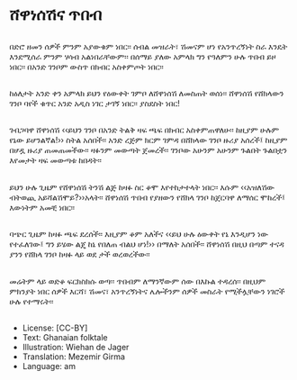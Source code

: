 # ሸዋነሰሽና ጥበብ

##
በድሮ ዘመን ሰዎች ምንም አያውቁም ነበር፡፡ ሰብል መዝራት፣ ሽመናም ሆነ የአንጥረኝነት ስራ እንዴት እንደሚሰራ ምንም ሃሳብ አልነበራቸውም፡፡ በሰማይ ያለው አምላክ ግን የዓለምን ሁሉ ጥበብ ይዞ ነበር፡፡ በአንድ ገንቦም ውስጥ በክብር አስቀምጦት ነበር፡፡

##
ከዕለታት አንድ ቀን አምላክ ይህን የዕውቀት ገምቦ ለሸዋነሰሽ ለመስጠት ወሰነ፡፡ ሸዋነሰሽ የሸክላውን ገንቦ ባየች ቁጥር አንድ አዲስ ነገር ታገኝ ነበር፡፡ ያስደስት ነበር!

##
ገብጋባዋ ሸዋነሰሽ ‹‹ይህን ገንቦ በአንድ ትልቅ ዛፍ ጫፍ በክብር አስቀምጠዋለሁ፡፡ ከዚያም ሁሉም የኔው ይሆንልኛል!›› ስትል አሰበች፡፡ አንድ ረጅም ክርም ገምዳ በሸክላው ገንቦ ዙሪያ አሰረች፤ ከዚያም በሆዷ ዙሪያ ጠመጠመችው፡፡ ዛፉንም መውጣት ጀመረች፡፡ ገንቦው አሁንም አሁንም ጉልበት ጉልበቷን እየመታት ዛፍ መውጣቱ ከበዳት፡፡

##
ይህን ሁሉ ጊዜም የሸዋነሰሽ ትንሽ ልጅ ከዛፉ ስር ቆሞ እየተከታተላት ነበር፡፡ እሱም ‹‹አዝለሽው ብትወጪ አይሻልሽሞይ?››አላት፡፡ ሸዋነሰሽ ጥበብ የያዘውን የሸክላ ገንቦ ከጀርባዋ ለማሰር ሞከረች፤ እውነትም አመቺ ነበር፡፡

##
ባጭር ጊዜም ከዛፉ ጫፍ ደረሰች፡፡ እዚያም ቆም አለችና ‹‹ይህ ሁሉ ዕውቀት የኔ እንዲሆን ነው የተፈለገው፤ ግን ይሄው ልጄ ከኔ የበለጠ ብልህ ሆነ!›› በማለት አሰበች፡፡ ሸዋነሰሽ በዚህ በጣም ተናዳ ያንን የሸክላ ገንቦ ከዛፉ ላይ ወደ ታች ወረወረችው፡፡

##
መሬትም ላይ ወድቆ ፍርክስክሱ ወጣ፡፡ ጥበብም ለማንኛውም ሰው በእኩል ተዳረሰ፡፡ በዚህም ምክንያት ነበር ሰዎች እርሻ፣ ሽመና፣ አንጥረኝነትና ሌሎችንም ሰዎች መስራት የሚችሏቸውን ነገሮች ሁሉ የተማሩት፡፡

##
* License: [CC-BY]
* Text: Ghanaian folktale
* Illustration: Wiehan de Jager
* Translation: Mezemir Girma
* Language: am
